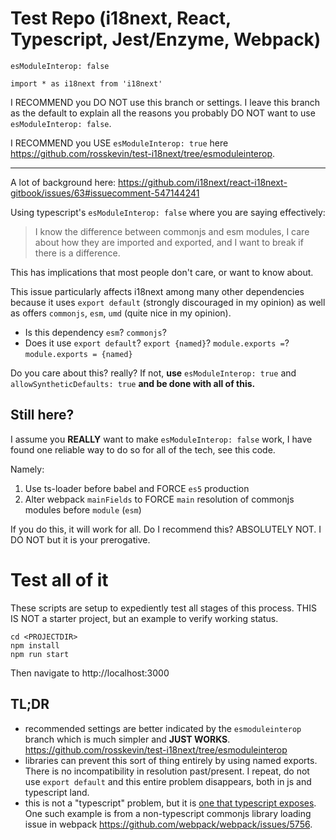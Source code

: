 # Test Repo (i18next, React, Typescript, Jest/Enzyme, Webpack)

`esModuleInterop: false`

`import * as i18next from 'i18next'`

I RECOMMEND you DO NOT use this branch or settings. I leave this branch as the default to explain all the reasons you probably DO NOT want to use `esModuleInterop: false`.

I RECOMMEND you USE `esModuleInterop: true` here https://github.com/rosskevin/test-i18next/tree/esmoduleinterop.

---

A lot of background here:
https://github.com/i18next/react-i18next-gitbook/issues/63#issuecomment-547144241

Using typescript's `esModuleInterop: false` where you are saying effectively:

> I know the difference between commonjs and esm modules, I care about how they are imported and exported, and I want to break if there is a difference.

This has implications that most people don't care, or want to know about.

This issue particularly affects i18next among many other dependencies because it uses `export default` (strongly discouraged in my opinion) as well as offers `commonjs`, `esm`, `umd` (quite nice in my opinion).

- Is this dependency `esm`? `commonjs`?
- Does it use `export default`? `export {named}`? `module.exports =`? `module.exports = {named}`

Do you care about this? really? If not, **use** `esModuleInterop: true` and `allowSyntheticDefaults: true` **and be done with all of this.**

## Still here?

I assume you **REALLY** want to make `esModuleInterop: false` work, I have found one reliable way to do so for all of the tech, see this code.

Namely:

1. Use ts-loader before babel and FORCE `es5` production
2. Alter webpack `mainFields` to FORCE `main` resolution of commonjs modules before `module` (`esm`)

If you do this, it will work for all. Do I recommend this? ABSOLUTELY NOT. I DO NOT but it is your prerogative.

# Test all of it

These scripts are setup to expediently test all stages of this process. THIS IS NOT a starter project, but an example to verify working status.

```
cd <PROJECTDIR>
npm install
npm run start
```

Then navigate to http://localhost:3000

## TL;DR

- recommended settings are better indicated by the `esmoduleinterop` branch which is much simpler and **JUST WORKS**. https://github.com/rosskevin/test-i18next/tree/esmoduleinterop
- libraries can prevent this sort of thing entirely by using named exports. There is no incompatibility in resolution past/present. I repeat, do not use `export default` and this entire problem disappears, both in js and typescript land.
- this is not a "typescript" problem, but it is [one that typescript exposes](https://github.com/i18next/react-i18next-gitbook/issues/63#issuecomment-547147927). One such example is from a non-typescript commonjs library loading issue in webpack https://github.com/webpack/webpack/issues/5756.
